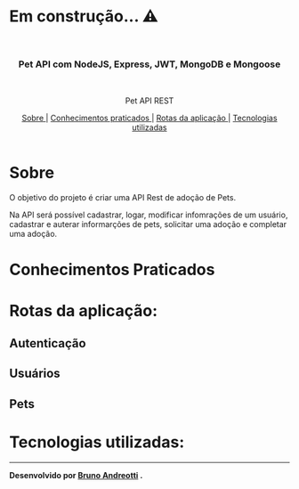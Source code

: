 # Em construção... ⚠

<br />
<p align="center">
<!--     <img src="" alt="Logo" width="150"> -->

  <h3 align="center">Pet API com NodeJS, Express, JWT, MongoDB e Mongoose</h3>
 <br />
  <p align="center">
     Pet API REST
      <p align="center">
  <a href="#sobre"> Sobre </a> |
  <a href="#conhecimentos-praticados"> Conhecimentos praticados </a> |
  <a href="#rotas-da-aplicação"> Rotas da aplicação </a> |
  <a href="#tecnologias-utilizadas"> Tecnologias utilizadas </a>      
       <br />
    <br />
    <h1 align="center">
<!--     <img src="" alt="gif-readme"> -->
 </h1>
  </p>
</p>


# Sobre
O objetivo do projeto é criar uma API Rest de adoção de Pets.

Na API será possível cadastrar, logar, modificar infomrações de um usuário, cadastrar e auterar informarções de pets, solicitar uma adoção e completar uma adoção.

# Conhecimentos Praticados


# Rotas da aplicação:

## Autenticação

## Usuários

## Pets

# Tecnologias utilizadas: 

---
**Desenvolvido por <a href="https://www.linkedin.com/in/bruno-andreotti/">Bruno Andreotti</a> .**

